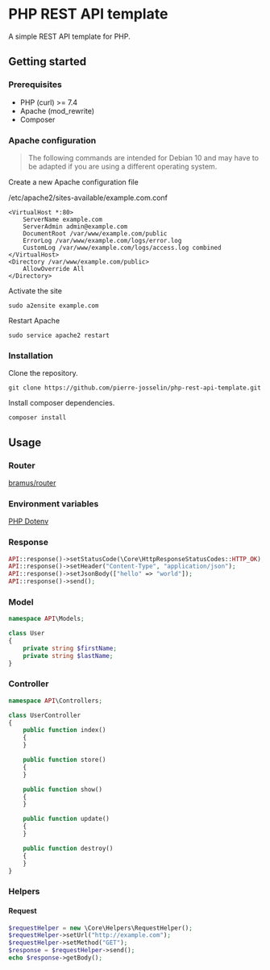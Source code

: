 # PHP REST API template

A simple REST API template for PHP.

## Getting started

### Prerequisites

- PHP (curl) >= 7.4
- Apache (mod_rewrite)
- Composer

### Apache configuration

> The following commands are intended for Debian 10 and may have to be adapted if you are using a different operating system.

Create a new Apache configuration file

/etc/apache2/sites-available/example.com.conf

```
<VirtualHost *:80>
    ServerName example.com
    ServerAdmin admin@example.com
    DocumentRoot /var/www/example.com/public
    ErrorLog /var/www/example.com/logs/error.log
    CustomLog /var/www/example.com/logs/access.log combined
</VirtualHost>
<Directory /var/www/example.com/public>
    AllowOverride All
</Directory>
```

Activate the site

```
sudo a2ensite example.com
```

Restart Apache

```
sudo service apache2 restart
```

### Installation

Clone the repository.

```
git clone https://github.com/pierre-josselin/php-rest-api-template.git
```

Install composer dependencies.

```
composer install
```

## Usage

### Router

[bramus/router](https://github.com/bramus/router)

### Environment variables

[PHP Dotenv](https://github.com/vlucas/phpdotenv)

### Response

```php
API::response()->setStatusCode(\Core\HttpResponseStatusCodes::HTTP_OK);
API::response()->setHeader("Content-Type", "application/json");
API::response()->setJsonBody(["hello" => "world"]);
API::response()->send();
```

### Model

```php
namespace API\Models;

class User
{
    private string $firstName;
    private string $lastName;
}
```

### Controller

```php
namespace API\Controllers;

class UserController
{
    public function index()
    {
    }

    public function store()
    {
    }

    public function show()
    {
    }

    public function update()
    {
    }

    public function destroy()
    {
    }
}
```

### Helpers

#### Request

```php
$requestHelper = new \Core\Helpers\RequestHelper();
$requestHelper->setUrl("http://example.com");
$requestHelper->setMethod("GET");
$response = $requestHelper->send();
echo $response->getBody();
```

